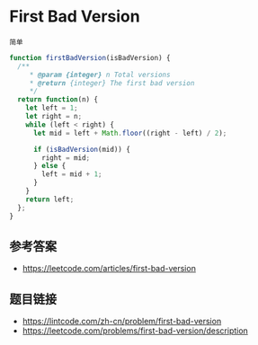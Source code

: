 # First Bad Version
`简单`

```javascript
function firstBadVersion(isBadVersion) {
  /**
     * @param {integer} n Total versions
     * @return {integer} The first bad version
     */
  return function(n) {
    let left = 1;
    let right = n;
    while (left < right) {
      let mid = left + Math.floor((right - left) / 2);

      if (isBadVersion(mid)) {
        right = mid;
      } else {
        left = mid + 1;
      }
    }
    return left;
  };
}
```

## 参考答案
* https://leetcode.com/articles/first-bad-version

## 题目链接
* https://lintcode.com/zh-cn/problem/first-bad-version
* https://leetcode.com/problems/first-bad-version/description
